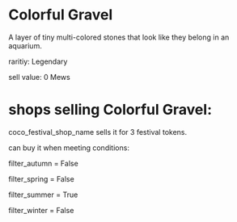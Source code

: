 # Colorful Gravel

A layer of tiny multi-colored stones that look like they belong in an aquarium.

raritiy: Legendary

sell value: 0 Mews

# shops selling Colorful Gravel:

coco_festival_shop_name sells it for 3 festival tokens.

can buy it when meeting conditions: 

filter_autumn = False

filter_spring = False

filter_summer = True

filter_winter = False